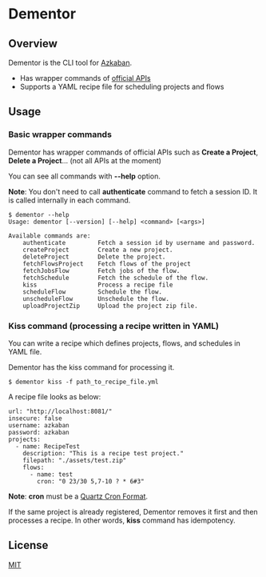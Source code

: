 # Dementor

## Overview

Dementor is the CLI tool for [Azkaban](https://github.com/azkaban/azkaban).

- Has wrapper commands of [official APIs](http://azkaban.github.io/azkaban/docs/latest/#ajax-api)
- Supports a YAML recipe file for scheduling projects and flows

## Usage

### Basic wrapper commands

Dementor has wrapper commands of official APIs such as __Create a Project__, __Delete a Project__... (not all APIs at the moment)

You can see all commands with **--help** option.

**Note**: You don't need to call **authenticate** command to fetch a session ID. It is called internally in each command.

```
$ dementor --help
Usage: dementor [--version] [--help] <command> [<args>]

Available commands are:
    authenticate         Fetch a session id by username and password.
    createProject        Create a new project.
    deleteProject        Delete the project.
    fetchFlowsProject    Fetch flows of the project
    fetchJobsFlow        Fetch jobs of the flow.
    fetchSchedule        Fetch the schedule of the flow.
    kiss                 Process a recipe file
    scheduleFlow         Schedule the flow.
    unscheduleFlow       Unschedule the flow.
    uploadProjectZip     Upload the project zip file.

```

### Kiss command (processing a recipe written in YAML)

You can write a recipe which defines projects, flows, and schedules in YAML file.

Dementor has the kiss command for processing it.

```
$ dementor kiss -f path_to_recipe_file.yml
```

A recipe file looks as below:

```
url: "http://localhost:8081/"
insecure: false
username: azkaban
password: azkaban
projects:
  - name: RecipeTest
    description: "This is a recipe test project."
    filepath: "./assets/test.zip"
    flows:
      - name: test
        cron: "0 23/30 5,7-10 ? * 6#3"
```

**Note**: **cron** must be a [Quartz Cron Format](http://www.quartz-scheduler.org/documentation/quartz-2.x/tutorials/crontrigger.html).

If the same project is already registered, Dementor removes it first and then processes a recipe. In other words, **kiss** command has idempotency.

## License

[MIT](https://opensource.org/licenses/MIT)